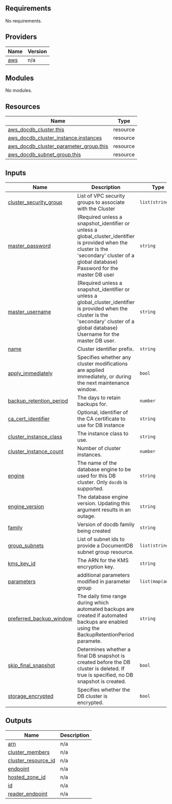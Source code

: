 ## Requirements

No requirements.

## Providers

| Name | Version |
|------|---------|
| <a name="provider_aws"></a> [aws](#provider\_aws) | n/a |

## Modules

No modules.

## Resources

| Name | Type |
|------|------|
| [aws_docdb_cluster.this](https://registry.terraform.io/providers/hashicorp/aws/latest/docs/resources/docdb_cluster) | resource |
| [aws_docdb_cluster_instance.instances](https://registry.terraform.io/providers/hashicorp/aws/latest/docs/resources/docdb_cluster_instance) | resource |
| [aws_docdb_cluster_parameter_group.this](https://registry.terraform.io/providers/hashicorp/aws/latest/docs/resources/docdb_cluster_parameter_group) | resource |
| [aws_docdb_subnet_group.this](https://registry.terraform.io/providers/hashicorp/aws/latest/docs/resources/docdb_subnet_group) | resource |

## Inputs

| Name | Description | Type | Default | Required |
|------|-------------|------|---------|:--------:|
| <a name="input_cluster_security_group"></a> [cluster\_security\_group](#input\_cluster\_security\_group) | List of VPC security groups to associate with the Cluster | `list(string)` | n/a | yes |
| <a name="input_master_password"></a> [master\_password](#input\_master\_password) | (Required unless a snapshot\_identifier or unless a global\_cluster\_identifier is provided when the cluster is the 'secondary' cluster of a global database) Password for the master DB user | `string` | n/a | yes |
| <a name="input_master_username"></a> [master\_username](#input\_master\_username) | (Required unless a snapshot\_identifier or unless a global\_cluster\_identifier is provided when the cluster is the 'secondary' cluster of a global database) Username for the master DB user. | `string` | n/a | yes |
| <a name="input_name"></a> [name](#input\_name) | Cluster identifier prefix. | `string` | n/a | yes |
| <a name="input_apply_immediately"></a> [apply\_immediately](#input\_apply\_immediately) | Specifies whether any cluster modifications are applied immediately, or during the next maintenance window. | `bool` | `false` | no |
| <a name="input_backup_retention_period"></a> [backup\_retention\_period](#input\_backup\_retention\_period) | The days to retain backups for. | `number` | `5` | no |
| <a name="input_ca_cert_identifier"></a> [ca\_cert\_identifier](#input\_ca\_cert\_identifier) | Optional, identifier of the CA certificate to use for DB instance | `string` | `"rds-ca-2019"` | no |
| <a name="input_cluster_instance_class"></a> [cluster\_instance\_class](#input\_cluster\_instance\_class) | The instance class to use. | `string` | `"db.r5.large"` | no |
| <a name="input_cluster_instance_count"></a> [cluster\_instance\_count](#input\_cluster\_instance\_count) | Number of cluster instances. | `number` | `1` | no |
| <a name="input_engine"></a> [engine](#input\_engine) | The name of the database engine to be used for this DB cluster. Only `docdb` is supported. | `string` | `"docdb"` | no |
| <a name="input_engine_version"></a> [engine\_version](#input\_engine\_version) | The database engine version. Updating this argument results in an outage. | `string` | `"3.6.0"` | no |
| <a name="input_family"></a> [family](#input\_family) | Version of docdb family being created | `string` | `"docdb3.6"` | no |
| <a name="input_group_subnets"></a> [group\_subnets](#input\_group\_subnets) | List of subnet ids to provide a DocumentDB subnet group resource. | `list(string)` | `[]` | no |
| <a name="input_kms_key_id"></a> [kms\_key\_id](#input\_kms\_key\_id) | The ARN for the KMS encryption key. | `string` | `null` | no |
| <a name="input_parameters"></a> [parameters](#input\_parameters) | additional parameters modified in parameter group | `list(map(any))` | `[]` | no |
| <a name="input_preferred_backup_window"></a> [preferred\_backup\_window](#input\_preferred\_backup\_window) | The daily time range during which automated backups are created if automated backups are enabled using the BackupRetentionPeriod paramete. | `string` | `"07:00-09:00"` | no |
| <a name="input_skip_final_snapshot"></a> [skip\_final\_snapshot](#input\_skip\_final\_snapshot) | Determines whether a final DB snapshot is created before the DB cluster is deleted. If true is specified, no DB snapshot is created. | `bool` | `false` | no |
| <a name="input_storage_encrypted"></a> [storage\_encrypted](#input\_storage\_encrypted) | Specifies whether the DB cluster is encrypted. | `bool` | `true` | no |

## Outputs

| Name | Description |
|------|-------------|
| <a name="output_arn"></a> [arn](#output\_arn) | n/a |
| <a name="output_cluster_members"></a> [cluster\_members](#output\_cluster\_members) | n/a |
| <a name="output_cluster_resource_id"></a> [cluster\_resource\_id](#output\_cluster\_resource\_id) | n/a |
| <a name="output_endpoint"></a> [endpoint](#output\_endpoint) | n/a |
| <a name="output_hosted_zone_id"></a> [hosted\_zone\_id](#output\_hosted\_zone\_id) | n/a |
| <a name="output_id"></a> [id](#output\_id) | n/a |
| <a name="output_reader_endpoint"></a> [reader\_endpoint](#output\_reader\_endpoint) | n/a |
